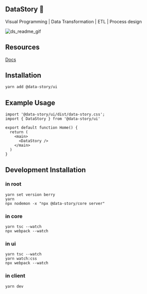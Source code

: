 ## DataStory :dizzy:

Visual Programming | Data Transformation | ETL | Process design

![ds_readme_gif](https://user-images.githubusercontent.com/3457668/229267838-b8dcc5cc-9639-4f95-962b-48eae8250d4e.gif)

## Resources

<a href="https://data-story-docs.vercel.app/" target="_blank">Docs</a>



## Installation
```bash
yarn add @data-story/ui
```

## Example Usage
```tsx
import '@data-story/ui/dist/data-story.css';
import { DataStory } from '@data-story/ui'

export default function Home() {
  return (
    <main>
      <DataStory />
    </main>
  )
}
```

## Development Installation
### in root
```
yarn set version berry
yarn
npx nodemon -x "npx @data-story/core server"
```

### in core
```
yarn tsc --watch
npx webpack --watch
```

### in ui
```
yarn tsc --watch
yarn watch:css
npx webpack --watch
```

### in client
```
yarn dev
```

